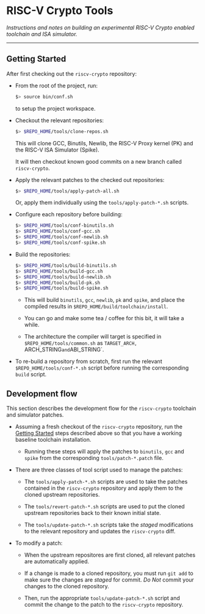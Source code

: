 
# RISC-V Crypto Tools

*Instructions and notes on building an experimental RISC-V Crypto enabled
toolchain and ISA simulator.*

---

## Getting Started

After first checking out the `riscv-crypto` repository:

- From the root of the project, run:
  ```sh
  $> source bin/conf.sh
  ```
  to setup the project workspace.

- Checkout the relevant repositories:
    ```sh
    $> $REPO_HOME/tools/clone-repos.sh
    ```
    This will clone GCC, Binutils, Newlib, the RISC-V Proxy kernel (PK)
    and the RISC-V ISA Simulator (Spike).

    It will then checkout known good commits on a new branch
    called `riscv-crypto`.


- Apply the relevant patches to the checked out repositories:
    ```sh
    $> $REPO_HOME/tools/apply-patch-all.sh
    ```
    Or, apply them individually using the `tools/apply-patch-*.sh`
    scripts.


- Configure each repository before building:
    ```sh
    $> $REPO_HOME/tools/conf-binutils.sh
    $> $REPO_HOME/tools/conf-gcc.sh
    $> $REPO_HOME/tools/conf-newlib.sh
    $> $REPO_HOME/tools/conf-spike.sh
    ```

- Build the repositories:
    ```sh
    $> $REPO_HOME/tools/build-binutils.sh
    $> $REPO_HOME/tools/build-gcc.sh
    $> $REPO_HOME/tools/build-newlib.sh
    $> $REPO_HOME/tools/build-pk.sh
    $> $REPO_HOME/tools/build-spike.sh
    ```

   - This will build `binutils`, `gcc`, `newlib`, `pk` and `spike`,
     and place the compiled results in `$REPO_HOME/build/toolchain/install`.

   - You can go and make some tea / coffee for this bit, it will take a while.

   - The architecture the compiler will target is specified
     in `$REPO_HOME/tools/common.sh` as
     `TARGET_ARCH, `ARCH_STRING` and `ABI_STRING`.

- To re-build a repository from scratch, first run the relevant
  `$REPO_HOME/tools/conf-*.sh` script before running the corresponding
  `build` script.


## Development flow

This section describes the development flow for the `riscv-crypto`
toolchain and simulator patches.

- Assuming a fresh checkout of the `riscv-crypto` repository,
  run the [Getting Started](#Getting-Started) steps described above so that
  you have a working baseline toolchain installation.

  - Running these steps will apply the patches to `binutils`, `gcc` and
    `spike` from the corresponding `tools/patch-*.patch` file.

- There are three classes of tool script used to manage the patches:

  - The `tools/apply-patch-*.sh` scripts are used to take the patches
    contained in the `riscv-crypto` repository and apply them to the cloned
    upstream repositories.

  - The `tools/revert-patch-*.sh` scripts are used to put the cloned
    upstream repositories back to their known initial state.

  - The `tools/update-patch-*.sh` scripts take the *staged* modifications
    to the relevant repository and updates the `riscv-crypto` diff.

- To modify a patch:

  - When the upstream repositores are first cloned, all relevant patches
    are automatically applied.

  - If a change is made to a cloned repository, you must run `git add` to
    make sure the changes are *staged* for commit.
    *Do Not* commit your changes to the cloned repository.

  - Then, run the appropriate `tools/update-patch-*.sh` script and
    commit the change to the patch to the `riscv-crypto` repository.

